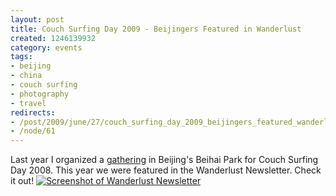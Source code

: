 ```yaml
--- 
layout: post
title: Couch Surfing Day 2009 - Beijingers Featured in Wanderlust
created: 1246139932
category: events
tags:
- beijing
- china
- couch surfing
- photography
- travel
redirects:
- /post/2009/june/27/couch_surfing_day_2009_beijingers_featured_wanderlust
- /node/61
---
```

Last year I organized a <a href="/post/2008/june/21/international_couch_surfing_day_2008_beijing_china">gathering</a> in Beijing's Beihai Park for Couch Surfing Day 2008. This year we were featured in the Wanderlust Newsletter. Check it out!
<a href="http://www.flickr.com/photos/johndbritton/3665700961/"><img src="http://farm3.static.flickr.com/2605/3665700961_22edf37497.jpg" alt="Screenshot of Wanderlust Newsletter" /></a>
